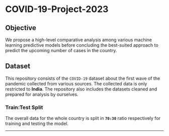 # COVID-19-Project-2023

## Objective  

We propose a high-level comparative analysis among various machine learning predictive models before concluding the best-suited approach to predict the upcoming number of cases in the country.  

## Dataset  

This repository consists of the `COVID-19` dataset about the first wave of the pandemic collected from various sources. The collected data is only restricted to **India**. The repository also includes the datasets cleaned and prepared for analysis by ourselves.  

### Train:Test Split  

The overall data for the whole country is split in **`70:30`** ratio respectively for training and testing the model.  

---  
